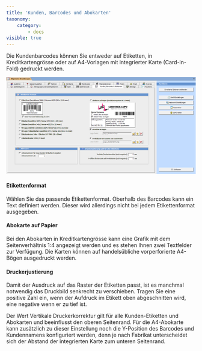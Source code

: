 ```yaml
---
title: 'Kunden, Barcodes und Abokarten'
taxonomy:
    category:
        - docs
visible: true
---
```


Die Kundenbarcodes können Sie entweder auf Etiketten, in Kreditkartengrösse oder auf A4-Vorlagen mit integrierter Karte (Card-in-Fold) gedruckt werden.

![card-in-fold](../../../images/card-in-fold.png)

#### Etikettenformat

Wählen Sie das passende Etikettenformat. Oberhalb des Barcodes kann ein Text definiert werden. Dieser wird allerdings nicht bei jedem Etikettenformat ausgegeben.

#### Abokarte auf Papier

Bei den Abokarten in Kreditkartengrösse kann eine Grafik mit dem Seitenverhältnis 1:4 angezeigt werden und es stehen Ihnen zwei Textfelder zur Verfügung. Die Karten können auf handelsübliche vorperforierte A4-Bögen ausgedruckt werden.

#### Druckerjustierung

Damit der Ausdruck auf das Raster der Etiketten passt, ist es manchmal notwendig das Druckbild senkrecht zu verschieben. Tragen Sie eine positive Zahl ein, wenn der Aufdruck im Etikett oben abgeschnitten wird, eine negative wenn er zu tief ist.

Der Wert Vertikale Druckerkorrektur gilt für alle Kunden-Etiketten und Abokarten und beeinflusst den oberen Seitenrand. Für die A4-Abokarte kann zusätzlich zu dieser Einstellung noch die Y-Position des Barcodes und Kundennamens konfiguriert werden, denn je nach Fabrikat unterscheidet sich der Abstand der integrierten Karte zum unteren Seitenrand.
